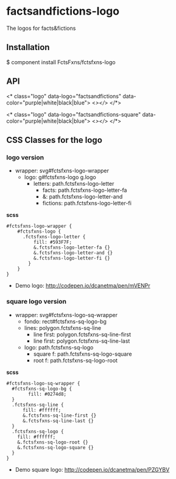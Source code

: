 # factsandfictions-logo
The logos for facts&amp;fictions

## Installation

$ component install FctsFxns/fctsfxns-logo

## API

<* class="logo" data-logo="factsandfictions" data-color="purple|white|black|blue">
  <*></*>
</*>

<* class="logo" data-logo="factsandfictions-square" data-color="purple|white|black|blue">
  <*></*>
</*>

## CSS Classes for the logo

### logo version

- wrapper: svg#fctsfxns-logo-wrapper
	- logo: g#fctsfxns-logo g.logo
	  - letters: path.fctsfxns-logo-letter
	    - facts: path.fctsfxns-logo-letter-fa
	    - &: path.fctsfxns-logo-letter-and
	    - fictions: path.fctsfxns-logo-letter-fi

**scss**

	#fctsfxns-logo-wrapper {
		#fctsfxns-logo {
		  .fctsfxns-logo-letter {
			  fill: #593F7F; 
			  &.fctsfxns-logo-letter-fa {}
			  &.fctsfxns-logo-letter-and {}
			  &.fctsfxns-logo-letter-fi {}
			}
		}
	}


- Demo logo: http://codepen.io/dcanetma/pen/mVENPr

### square logo version

- wrapper: svg#fctsfxns-logo-sq-wrapper
	- fondo: rect#fctsfxns-sq-logo-bg
	- lines: polygon.fctsfxns-sq-line 
	  - line first: polygon.fctsfxns-sq-line-first
	  - line first: polygon.fctsfxns-sq-line-last
	- logo: path.fctsfxns-sq-logo
	  - square f: path.fctsfxns-sq-logo-square 
	  - root f:   path.fctsfxns-sq-logo-root

**scss**

	#fctsfxns-logo-sq-wrapper {
	  #fctsfxns-sq-logo-bg {
			fill: #0274d8; 
	  }
	  .fctsfxns-sq-line {
		  fill: #ffffff; 	    
	      &.fctsfxns-sq-line-first {}
	      &.fctsfxns-sq-line-last {}
	  }
	  .fctsfxns-sq-logo {
	    fill: #ffffff; 
		&.fctsfxns-sq-logo-root {}
		&.fctsfxns-sq-logo-square {}
	  }
	}



- Demo square logo: http://codepen.io/dcanetma/pen/PZGYBV